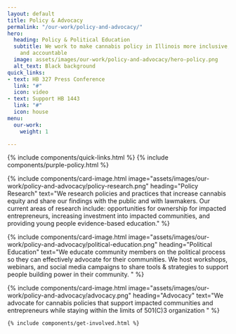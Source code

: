 ```yaml
---
layout: default
title: Policy & Advocacy
permalink: "/our-work/policy-and-advocacy/"
hero:
  heading: Policy & Political Education
  subtitle: We work to make cannabis policy in Illinois more inclusive, transparent
    and accountable
  image: assets/images/our-work/policy-and-advocacy/hero-policy.png
  alt_text: Black background
quick_links:
- text: HB 327 Press Conference
  link: "#"
  icon: video
- text: Support HB 1443
  link: "#"
  icon: house
menu:
  our-work:
    weight: 1

---
```

{% include components/quick-links.html %}
  {% include components/purple-policy.html %}

  {% include components/card-image.html
    image="assets/images/our-work/policy-and-advocacy/policy-research.png"
    heading="Policy Research"
    text="We research policies and practices that increase cannabis equity and share our findings with the public and with lawmakers. Our current areas of research include: opportunities for ownership for impacted entrepreneurs, increasing investment into impacted communities, and providing young people evidence-based education."
  %}

  {% include components/card-image.html
    image="assets/images/our-work/policy-and-advocacy/political-education.png"
    heading="Political Education"
    text="We educate community members on the political process so they can effectively advocate for their communities. We host workshops, webinars, and social media campaigns to share tools & strategies to support people building power in their community. "
  %}

  {% include components/card-image.html
    image="assets/images/our-work/policy-and-advocacy/advocacy.png"
    heading="Advocacy"
    text="We advocate for cannabis policies that support impacted communities and entrepreneurs while staying within the limits of 501(C)3 organization
    "
  %}

    {% include components/get-involved.html %}